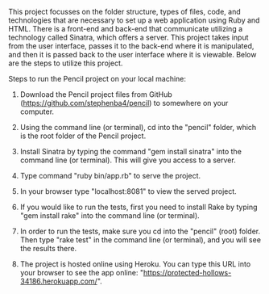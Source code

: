 This project focusses on the folder structure, types of files, code, and technologies that are necessary to set up a web application using Ruby and HTML. There is a front-end and back-end that communicate utilizing a technology called Sinatra, which offers a server. This project takes input from the user interface, passes it to the back-end where it is manipulated, and then it is passed back to the user interface where it is viewable. Below are the steps to utilize this project.

Steps to run the Pencil project on your local machine:

1. Download the Pencil project files from GitHub (https://github.com/stephenba4/pencil) to somewhere on your computer.

2. Using the command line (or terminal), cd into the "pencil" folder, which is the root folder of the Pencil project.

3. Install Sinatra by typing the command "gem install sinatra" into the command line (or terminal). This will give you access to a server.

4. Type command "ruby bin/app.rb" to serve the project.

5. In your browser type "localhost:8081" to view the served project.

6. If you would like to run the tests, first you need to install Rake by typing "gem install rake" into the command line (or terminal).

7. In order to run the tests, make sure you cd into the "pencil" (root) folder. Then type "rake test" in the command line (or terminal), and you will see the results there.

8. The project is hosted online using Heroku. You can type this URL into your browser to see the app online: "https://protected-hollows-34186.herokuapp.com/".
